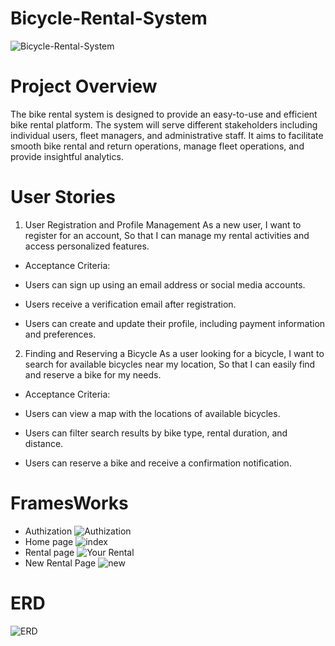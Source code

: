 # Bicycle-Rental-System
![Bicycle-Rental-System](https://static.vecteezy.com/system/resources/previews/035/861/476/non_2x/city-bicycle-sharing-system-isolated-on-white-bike-stand-with-rental-bicycles-bike-on-docking-station-and-smartphone-urban-transportation-smart-service-cartoon-flat-illustration-vector.jpg) 
# Project Overview
The bike rental system is designed to provide an easy-to-use and efficient bike rental platform. The system will serve different stakeholders including individual users, fleet managers, and administrative staff. It aims to facilitate smooth bike rental and return operations, manage fleet operations, and provide insightful analytics. 

# User Stories
1. User Registration and Profile Management
As a new user,
I want to register for an account,
So that I can manage my rental activities and access personalized features.

* Acceptance Criteria:

* Users can sign up using an email address or social media accounts.
* Users receive a verification email after registration.
* Users can create and update their profile, including     payment information and preferences.

2. Finding and Reserving a Bicycle
As a user looking for a bicycle,
I want to search for available bicycles near my location,
So that I can easily find and reserve a bike for my needs.

* Acceptance Criteria:

* Users can view a map with the locations of available bicycles.

* Users can filter search results by bike type, rental duration, and distance.

* Users can reserve a bike and receive a confirmation notification.



# FramesWorks
* Authization
![Authization](https://i.ibb.co/HrF0G3t/Authization.png) 
* Home page
![index](https://i.ibb.co/N1KrFC7/index.png)
* Rental page
![Your Rental](https://i.ibb.co/gW8bXr9/Screenshot-2024-07-27-222218.png) 
* New Rental Page
![new](https://i.ibb.co/DrtbxW8/Screenshot-2024-07-27-222554.png") 

# ERD

![ERD](https://i.ibb.co/1qgYQtF/erd.png) 
